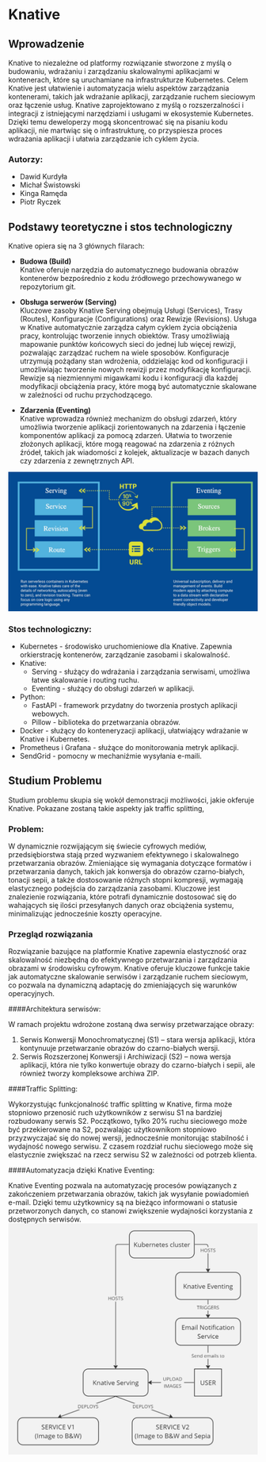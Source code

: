 # Knative

## Wprowadzenie

Knative to niezależne od platformy rozwiązanie stworzone z myślą o budowaniu, wdrażaniu i zarządzaniu skalowalnymi aplikacjami w kontenerach,
które są uruchamiane na infrastrukturze Kubernetes. Celem Knative jest ułatwienie i automatyzacja wielu aspektów zarządzania kontenerami, takich jak wdrażanie aplikacji,
zarządzanie ruchem sieciowym oraz łączenie usług. Knative zaprojektowano z myślą o rozszerzalności i integracji z istniejącymi narzędziami i usługami w ekosystemie Kubernetes.
Dzięki temu deweloperzy mogą skoncentrować się na pisaniu kodu aplikacji, nie martwiąc się o infrastrukturę,
co przyspiesza proces wdrażania aplikacji i ułatwia zarządzanie ich cyklem życia.

### Autorzy:
* Dawid Kurdyła
* Michał Świstowski
* Kinga Ramęda
* Piotr Ryczek


## Podstawy teoretyczne i stos technologiczny

Knative opiera się na 3 głównych filarach:
* **Budowa (Build)** \
Knative oferuje narzędzia do automatycznego budowania obrazów kontenerów bezpośrednio z kodu źródłowego przechowywanego w repozytorium git.

* **Obsługa serwerów (Serving)** \
Kluczowe zasoby Knative Serving obejmują Usługi (Services), Trasy (Routes), Konfiguracje (Configurations) oraz Rewizje (Revisions). Usługa w Knative automatycznie zarządza całym cyklem życia obciążenia pracy, kontrolując tworzenie innych obiektów.
Trasy umożliwiają mapowanie punktów końcowych sieci do jednej lub więcej rewizji, pozwalając zarządzać ruchem na wiele sposobów. Konfiguracje utrzymują pożądany stan wdrożenia, oddzielając kod od konfiguracji i umożliwiając tworzenie nowych rewizji przez modyfikację konfiguracji. Rewizje są niezmiennymi migawkami kodu i konfiguracji dla każdej modyfikacji obciążenia pracy, które mogą być automatycznie skalowane w zależności od ruchu przychodzącego.

* **Zdarzenia (Eventing)** \
Knative wprowadza również mechanizm do obsługi zdarzeń, który umożliwia tworzenie aplikacji zorientowanych na zdarzenia i łączenie komponentów aplikacji za pomocą zdarzeń. Ułatwia to tworzenie złożonych aplikacji, które mogą reagować na zdarzenia z różnych źródeł, takich jak wiadomości z kolejek, aktualizacje w bazach danych czy zdarzenia z zewnętrznych API.

![knative_architecture](img/knative_architecture.png)

### Stos technologiczny:
* Kubernetes - środowisko uruchomieniowe dla Knative. Zapewnia orkierstrację kontenerów, zarządzanie zasobami i skalowalność.
* Knative:
  * Serving - służący do wdrażania i zarządzania serwisami, umożliwa łatwe skalowanie i routing ruchu.
  * Eventing - służący do obsługi zdarzeń w aplikacji.
* Python:
  * FastAPI - framework przydatny do tworzenia prostych aplikacji webowych.
  * Pillow - biblioteka do przetwarzania obrazów.
* Docker - służący do konteneryzacji aplikacji, ułatwiający wdrażanie w Knative i Kubernetes.
* Prometheus i Grafana - służące do monitorowania metryk aplikacji.
* SendGrid - pomocny w mechaniźmie wysyłania e-maili.

## Studium Problemu

Studium problemu skupia się wokół demonstracji możliwości, jakie okferuje Knative. Pokazane zostaną takie aspekty jak traffic splitting, 

### Problem:
W dynamicznie rozwijającym się świecie cyfrowych mediów, przedsiębiorstwa stają przed wyzwaniem efektywnego i skalowalnego przetwarzania obrazów. Zmieniające się wymagania dotyczące formatów i przetwarzania danych, takich jak konwersja do obrazów czarno-białych, tonacji sepii, a także dostosowanie różnych stopni kompresji, wymagają elastycznego podejścia do zarządzania zasobami. Kluczowe jest znalezienie rozwiązania, które potrafi dynamicznie dostosować się do wahających się ilości przesyłanych danych oraz obciążenia systemu, minimalizując jednocześnie koszty operacyjne.

### Przegląd rozwiązania
Rozwiązanie bazujące na platformie Knative zapewnia elastyczność oraz skalowalność niezbędną do efektywnego przetwarzania i zarządzania obrazami w środowisku cyfrowym. Knative oferuje kluczowe funkcje takie jak automatyczne skalowanie serwisów i zarządzanie ruchem sieciowym, co pozwala na dynamiczną adaptację do zmieniających się warunków operacyjnych.

####Architektura serwisów:

W ramach projektu wdrożone zostaną dwa serwisy przetwarzające obrazy:

 1. Serwis Konwersji Monochromatycznej (S1) – stara wersja aplikacji, która kontynuuje przetwarzanie obrazów do czarno-białych wersji.
 2. Serwis Rozszerzonej Konwersji i Archiwizacji (S2) – nowa wersja aplikacji, która nie tylko konwertuje obrazy do czarno-białych i sepii, ale również tworzy kompleksowe archiwa ZIP.

####Traffic Splitting:

Wykorzystując funkcjonalność traffic splitting w Knative, firma może stopniowo przenosić ruch użytkowników z serwisu S1 na bardziej rozbudowany serwis S2. Początkowo, tylko 20% ruchu sieciowego może być przekierowane na S2, pozwalając użytkownikom stopniowo przyzwyczajać się do nowej wersji, jednocześnie monitorując stabilność i wydajność nowego serwisu. Z czasem rozdział ruchu sieciowego może się elastycznie zwiększać na rzecz serwisu S2 w zależności od potrzeb klienta.

####Automatyzacja dzięki Knative Eventing:

Knative Eventing pozwala na automatyzację procesów powiązanych z zakończeniem przetwarzania obrazów, takich jak wysyłanie powiadomień e-mail. Dzięki temu użytkownicy są na bieżąco informowani o statusie przetworzonych danych, co stanowi zwiększenie wydajności korzystania z dostępnych serwisów.
![demo](img/demo.jpg)
